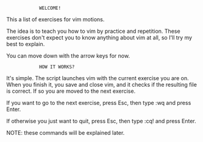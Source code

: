 				WELCOME!

This a list of exercises for vim motions.

The idea is to teach you how to vim by practice and repetition.
These exercises don't expect you to know anything about vim at all, so I'll try
my best to explain.

You can move down with the arrow keys for now.


				HOW IT WORKS?

It's simple.
The script launches vim with the current exercise you are on. When you finish
it, you save and close vim, and it checks if the resulting file is correct.
If so you are moved to the next exercise.

If you want to go to the next exercise, press Esc, then type :wq and press
Enter.

If otherwise you just want to quit, press Esc, then type :cq! and press Enter.

NOTE: these commands will be explained later.
